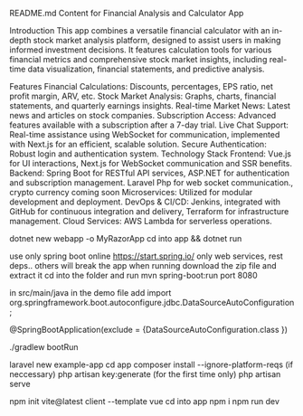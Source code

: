 README.md Content for Financial Analysis and Calculator App

Introduction
This app combines a versatile financial calculator with an in-depth stock market analysis platform, designed to assist users in making informed investment decisions. It features calculation tools for various financial metrics and comprehensive stock market insights, including real-time data visualization, financial statements, and predictive analysis.

Features
Financial Calculations: Discounts, percentages, EPS ratio, net profit margin, ARV, etc.
Stock Market Analysis: Graphs, charts, financial statements, and quarterly earnings insights.
Real-time Market News: Latest news and articles on stock companies.
Subscription Access: Advanced features available with a subscription after a 7-day trial.
Live Chat Support: Real-time assistance using WebSocket for communication, implemented with Next.js for an efficient, scalable solution.
Secure Authentication: Robust login and authentication system.
Technology Stack
Frontend: Vue.js for UI interactions, Next.js for WebSocket communication and SSR benefits.
Backend: Spring Boot for RESTful API services, ASP.NET for authentication and subscription management. Laravel Php for web socket communication., crypto currency coming soon
Microservices: Utilized for modular development and deployment.
DevOps & CI/CD: Jenkins, integrated with GitHub for continuous integration and delivery, Terraform for infrastructure management.
Cloud Services: AWS Lambda for serverless operations.

dotnet new webapp -o MyRazorApp
cd into app && dotnet run

use only spring boot online 
https://start.spring.io/
only web services, rest deps.. others will break the app when running
download the zip file and extract it
cd into the folder and run mvn spring-boot:run
port 8080

in src/main/java in the demo file
add 
import org.springframework.boot.autoconfigure.jdbc.DataSourceAutoConfiguration;

@SpringBootApplication(exclude = {DataSourceAutoConfiguration.class })

./gradlew bootRun

laravel new example-app
cd app
composer install --ignore-platform-reqs (if neccessary)
php artisan key:generate (for the first time only)
php artisan serve

npm init vite@latest client --template vue
cd into app
npm i
npm run dev

